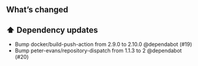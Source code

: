 ## What’s changed
## ⬆️ Dependency updates

- Bump docker/build-push-action from 2.9.0 to 2.10.0 @dependabot (#19)
- Bump peter-evans/repository-dispatch from 1.1.3 to 2 @dependabot (#20)
